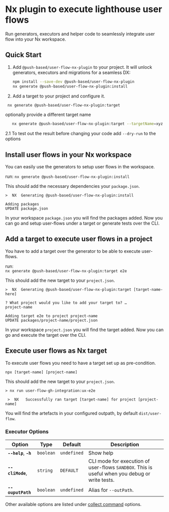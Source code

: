 # Nx plugin to execute lighthouse user flows

Run generators, executors and helper code to seamlessly integrate user flow into your Nx workspace.

## Quick Start

1. Add `@push-based/user-flow-nx-plugin` to your project. It will unlock generators, executors and migrations for a
   seamless DX:

    ```bash
    npm install --save-dev @push-based/user-flow-nx-plugin
    nx generate @push-based/user-flow-nx-plugin:install
    ```

2. Add a target to your project and configure it.

 ```sh
  nx generate @push-based/user-flow-nx-plugin:target
 ```

optionally provide a different target name

```sh
   nx generate @push-based/user-flow-nx-plugin:target --targetName=xyz
```

2.1 To test out the result before changing your code add `--dry-run` to the options

## Install user flows in your Nx workspace

You can easily use the generators to setup user flows in the workspace.

run:
`nx generate @push-based/user-flow-nx-plugin:install`

This should add the necessary dependencies your `package.json`.

```shell
>  NX  Generating @push-based/user-flow-nx-plugin:install

Adding packages
UPDATE package.json
```

In your workspace `package.json` you will find the packages added.
Now you can go and setup user-flows under a target or generate tests over the CLI.

## Add a target to execute user flows in a project

You have to add a target over the generator to be able to execute user-flows.

run:  
`nx generate @push-based/user-flow-nx-plugin:target e2e`

This should add the new target to your `project.json`.

```shell
>  NX  Generating @push-based/user-flow-nx-plugin:target [target-name-here]

? What project would you like to add your target to? …
project-name

Adding target e2e to project project-name
UPDATE packages/project-name/project.json
```

In your workspace `project.json` you will find the target added.
Now you can go and execute the target over the CLI.

## Execute user flows as Nx target

To execute user flows you need to have a target set up as pre-condition.

`npx [target-name] [project-name]`

This should add the new target to your `project.json`.

```shell
> nx run user-flow-gh-integration:ux-e2e

 >  NX   Successfully ran target [target-name] for project [project-name]
```

You will find the artefacts in your configured outpath, by default `dist/user-flow`.

### Executor Options

| Option                 | Type      | Default     | Description                                                                                    |  
|------------------------|-----------|-------------|------------------------------------------------------------------------------------------------|  
| **`--help`**, **`-h`** | `boolean` | `undefined` | Show help                                                                                      |  
| **`--cliMode`**,       | `string`  | `DEFAULT`   | CLI mode for execution of user-flows  `SANDBOX`. This is useful when you debug or write tests. |  
| **`--ouputPath`**      | `boolean` | `undefined` | Alias for `--outPath`.                                                                         |  

Other available options are listed under [collect command](./packages/cli/docs/command-collect.md) options.

